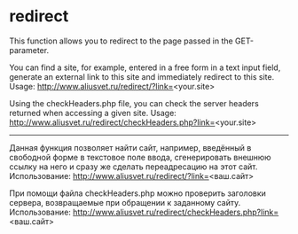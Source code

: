 # redirect
This function allows you to redirect to the page passed in the GET-parameter.

You can find a site, for example, entered in a free form in a text input field, generate an external link to this site
and immediately redirect to this site.
Usage: http://www.aliusvet.ru/redirect/?link=<your.site>

Using the checkHeaders.php file, you can check the server headers returned when accessing a given site.
Usage: http://www.aliusvet.ru/redirect/checkHeaders.php?link=<your.site>

<hr/>

Данная функция позволяет найти сайт, например, введённый в свободной форме в текстовое поле ввода, сгенерировать внешнюю ссылку на него
и сразу же сделать переадресацию на этот сайт.
Использование: http://www.aliusvet.ru/redirect/?link=<ваш.сайт>

При помощи файла checkHeaders.php можно проверить заголовки сервера, возвращаемые при обращении к заданному сайту.
Использование: http://www.aliusvet.ru/redirect/checkHeaders.php?link=<ваш.сайт>
